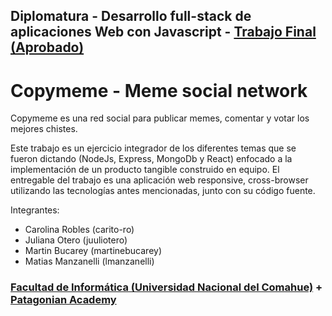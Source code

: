## Diplomatura - Desarrollo full-stack de aplicaciones Web con Javascript - [Trabajo Final (Aprobado)](http://wene.fi.uncoma.edu.ar/certificado/view?hash=85613a)
# Copymeme - Meme social network 
Copymeme es una red social para publicar memes, comentar y votar los mejores chistes.

Este trabajo es un ejercicio integrador de los diferentes temas que se fueron dictando
(NodeJs, Express, MongoDb y React) enfocado a la implementación de un producto
tangible construido en equipo.
El entregable del trabajo es una aplicación web responsive, cross-browser utilizando las
tecnologías antes mencionadas, junto con su código fuente.

Integrantes: 
- Carolina Robles (carito-ro)
- Juliana Otero (juuliotero)
- Martin Bucarey (martinebucarey)
- Matias Manzanelli (lmanzanelli)




### [Facultad de Informática (Universidad Nacional del Comahue)](http://faiweb.uncoma.edu.ar/) + [Patagonian Academy](https://academy.patagonian.it)
